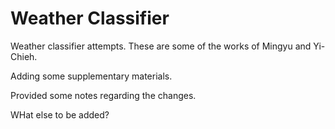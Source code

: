 # Weather Classifier
Weather classifier attempts.
These are some of the works of Mingyu and Yi-Chieh.

Adding some supplementary materials.

Provided some notes regarding the changes.

WHat else to be added?
